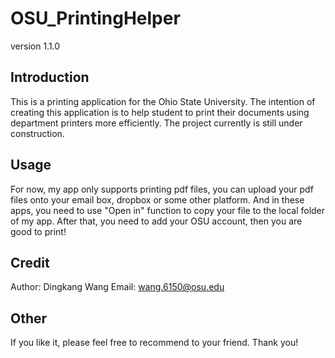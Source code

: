 # OSU_PrintingHelper
version 1.1.0

## Introduction

This is a printing application for the Ohio State University. The intention of creating this application is to help student to print their documents using department printers more efficiently. The project currently is still under construction.

## Usage

For now, my app only supports printing pdf files, you can upload your pdf files onto your email box, dropbox or some other platform. And in these apps, you need to use "Open in" function to copy your file to the local folder of my app. After that, you need to add your OSU account, then you are good to print!

## Credit

Author: Dingkang Wang
Email: wang.6150@osu.edu 

## Other

If you like it, please feel free to recommend to your friend. 
Thank you!
